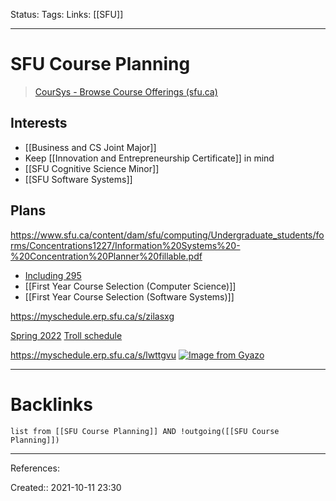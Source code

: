 Status: 
Tags: 
Links: [[SFU]]
___
# SFU Course Planning
> [CourSys - Browse Course Offerings (sfu.ca)](https://coursys.sfu.ca/browse/#!number=152)
## Interests
- [[Business and CS Joint Major]]
- Keep [[Innovation and Entrepreneurship Certificate]] in mind
- [[SFU Cognitive Science Minor]]
- [[SFU Software Systems]]
## Plans
https://www.sfu.ca/content/dam/sfu/computing/Undergraduate_students/forms/Concentrations1227/Information%20Systems%20-%20Concentration%20Planner%20fillable.pdf
- [Including 295](https://myschedule.erp.sfu.ca/s/iwtarjv)
- [[First Year Course Selection (Computer Science)]]
- [[First Year Course Selection (Software Systems)]]

https://myschedule.erp.sfu.ca/s/zilasxg

[Spring 2022](https://myschedule.erp.sfu.ca/s/skomioz)
[Troll schedule](https://myschedule.erp.sfu.ca/s/lwttgvu)


https://myschedule.erp.sfu.ca/s/lwttgvu
[![Image from Gyazo](https://i.gyazo.com/6a1569904ddc06ea66c4fa8d0a315d9d.png)](https://gyazo.com/6a1569904ddc06ea66c4fa8d0a315d9d)
___
# Backlinks
```dataview
list from [[SFU Course Planning]] AND !outgoing([[SFU Course Planning]])
```
___
References:

Created:: 2021-10-11 23:30